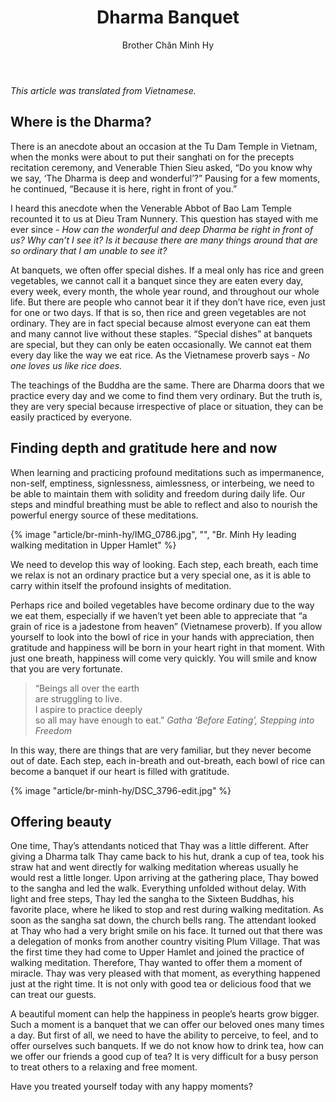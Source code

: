 ﻿---
title: Dharma Banquet
author: Brother Chân Minh Hy
---

*This article was translated from Vietnamese.*

## Where is the Dharma? 

There is an anecdote about an occasion at the Tu Dam Temple in Vietnam, when the monks were about to put their sanghati on for the precepts recitation ceremony, and Venerable Thien Sieu asked, “Do you know why we say, ‘The Dharma is deep and wonderful’?” Pausing for a few moments, he continued, “Because it is here, right in front of you.”

<!-- {% image "article/br-minh-hy/IMG_8496-edited.jpg" %} -->

I heard this anecdote when the Venerable Abbot of Bao Lam Temple recounted it to us at Dieu Tram Nunnery. This question has stayed with me ever since - *How can the wonderful and deep Dharma be right in front of us? Why can’t I see it? Is it because there are many things around that are so ordinary that I am unable to see it?*

At banquets, we often offer special dishes. If a meal only has rice and green vegetables, we cannot call it a banquet since they are eaten every day, every week, every month, the whole year round, and throughout our whole life. But there are people who cannot bear it if they don’t have rice, even just for one or two days. If that is so, then rice and green vegetables are not ordinary. They are in fact special because almost everyone can eat them and many cannot live without these staples. “Special dishes” at banquets are special, but they can only be eaten occasionally. We cannot eat them every day like the way we eat rice. As the Vietnamese proverb says - *No one loves us like rice does.* 

The teachings of the Buddha are the same. There are Dharma doors that we practice every day and we come to find them very ordinary. But the truth is, they are very special because irrespective of place or situation, they can be easily practiced by everyone. 

## Finding depth and gratitude here and now 

When learning and practicing profound meditations such as impermanence, non-self, emptiness, signlessness, aimlessness, or interbeing, we need to be able to maintain them with solidity and freedom during daily life. Our steps and mindful breathing must be able to reflect and also to nourish the powerful energy source of these meditations.

{% image "article/br-minh-hy/IMG_0786.jpg", "", "Br. Minh Hy leading walking meditation in Upper Hamlet" %}

We need to develop this way of looking. Each step, each breath, each time we relax is not an ordinary practice but a very special one, as it is able to carry within itself the profound insights of meditation.

Perhaps rice and boiled vegetables have become ordinary due to the way we eat them, especially if we haven’t yet been able to appreciate that “a grain of rice is a jadestone from heaven” (Vietnamese proverb). If you allow yourself to look into the bowl of rice in your hands with appreciation, then gratitude and happiness will be born in your heart right in that moment. With just one breath, happiness will come very quickly. You will smile and know that you are very fortunate.

> “Beings all over the earth  
> are struggling to live.  
> I aspire to practice deeply  
> so all may have enough to eat.”
> <cite>Gatha ‘Before Eating’, Stepping into Freedom</cite>

In this way, there are things that are very familiar, but they never become out of date. Each step, each in-breath and out-breath, each bowl of rice can become a banquet if our heart is filled with gratitude.

{% image "article/br-minh-hy/DSC_3796-edit.jpg" %}

## Offering beauty

One time, Thay’s attendants noticed that Thay was a little different. After giving a Dharma talk Thay came back to his hut, drank a cup of tea, took his straw hat and went directly for walking meditation whereas usually he would rest a little longer. Upon arriving at the gathering place, Thay bowed to the sangha and led the walk. Everything unfolded without delay. With light and free steps, Thay led the sangha to the Sixteen Buddhas, his favorite place, where he liked to stop and rest during walking meditation. As soon as the sangha sat down, the church bells rang. The attendant looked at Thay who had a very bright smile on his face. It turned out that there was a delegation of monks from another country visiting Plum Village. That was the first time they had come to Upper Hamlet and joined the practice of walking meditation. Therefore, Thay wanted to offer them a moment of miracle. Thay was very pleased with that moment, as everything happened just at the right time. It is not only with good tea or delicious food that we can treat our guests. 

A beautiful moment can help the happiness in people’s hearts grow bigger. Such a moment is a banquet that we can offer our beloved ones many times a day. But first of all, we need to have the ability to perceive, to feel, and to offer ourselves such banquets. If we do not know how to drink tea, how can we offer our friends a good cup of tea? It is very difficult for a busy person to treat others to a relaxing and free moment.

<p class="noIndent">Have you treated yourself today with any happy moments?</p>
